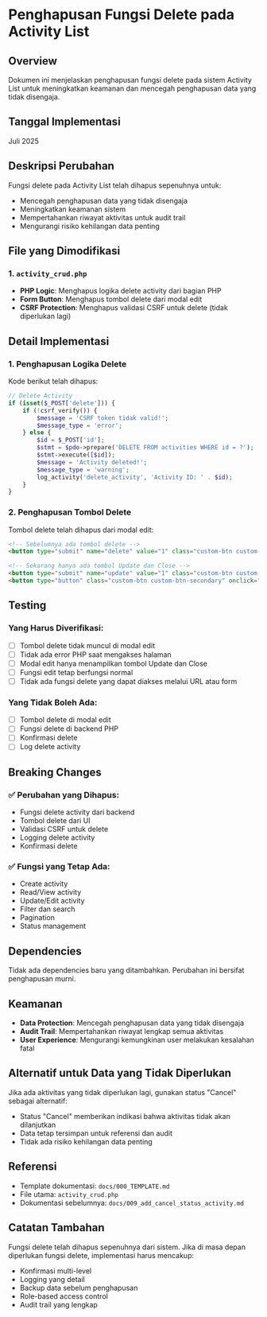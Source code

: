 # Penghapusan Fungsi Delete pada Activity List

## Overview
Dokumen ini menjelaskan penghapusan fungsi delete pada sistem Activity List untuk meningkatkan keamanan dan mencegah penghapusan data yang tidak disengaja.

## Tanggal Implementasi
Juli 2025

## Deskripsi Perubahan
Fungsi delete pada Activity List telah dihapus sepenuhnya untuk:
- Mencegah penghapusan data yang tidak disengaja
- Meningkatkan keamanan sistem
- Mempertahankan riwayat aktivitas untuk audit trail
- Mengurangi risiko kehilangan data penting

## File yang Dimodifikasi

### 1. `activity_crud.php`
- **PHP Logic**: Menghapus logika delete activity dari bagian PHP
- **Form Button**: Menghapus tombol delete dari modal edit
- **CSRF Protection**: Menghapus validasi CSRF untuk delete (tidak diperlukan lagi)

## Detail Implementasi

### 1. Penghapusan Logika Delete
Kode berikut telah dihapus:
```php
// Delete Activity
if (isset($_POST['delete'])) {
    if (!csrf_verify()) {
        $message = 'CSRF token tidak valid!';
        $message_type = 'error';
    } else {
        $id = $_POST['id'];
        $stmt = $pdo->prepare('DELETE FROM activities WHERE id = ?');
        $stmt->execute([$id]);
        $message = 'Activity deleted!';
        $message_type = 'warning';
        log_activity('delete_activity', 'Activity ID: ' . $id);
    }
}
```

### 2. Penghapusan Tombol Delete
Tombol delete telah dihapus dari modal edit:
```html
<!-- Sebelumnya ada tombol delete -->
<button type="submit" name="delete" value="1" class="custom-btn custom-btn-danger" onclick="return confirm('Are you sure you want to delete this activity?')">Delete</button>

<!-- Sekarang hanya ada tombol Update dan Close -->
<button type="submit" name="update" value="1" class="custom-btn custom-btn-primary">Update</button>
<button type="button" class="custom-btn custom-btn-secondary" onclick="closeEditModal()">Close</button>
```

## Testing

### Yang Harus Diverifikasi:
- [ ] Tombol delete tidak muncul di modal edit
- [ ] Tidak ada error PHP saat mengakses halaman
- [ ] Modal edit hanya menampilkan tombol Update dan Close
- [ ] Fungsi edit tetap berfungsi normal
- [ ] Tidak ada fungsi delete yang dapat diakses melalui URL atau form

### Yang Tidak Boleh Ada:
- [ ] Tombol delete di modal edit
- [ ] Fungsi delete di backend PHP
- [ ] Konfirmasi delete
- [ ] Log delete activity

## Breaking Changes

### ✅ **Perubahan yang Dihapus:**
- Fungsi delete activity dari backend
- Tombol delete dari UI
- Validasi CSRF untuk delete
- Logging delete activity
- Konfirmasi delete

### ✅ **Fungsi yang Tetap Ada:**
- Create activity
- Read/View activity
- Update/Edit activity
- Filter dan search
- Pagination
- Status management

## Dependencies
Tidak ada dependencies baru yang ditambahkan. Perubahan ini bersifat penghapusan murni.

## Keamanan
- **Data Protection**: Mencegah penghapusan data yang tidak disengaja
- **Audit Trail**: Mempertahankan riwayat lengkap semua aktivitas
- **User Experience**: Mengurangi kemungkinan user melakukan kesalahan fatal

## Alternatif untuk Data yang Tidak Diperlukan
Jika ada aktivitas yang tidak diperlukan lagi, gunakan status "Cancel" sebagai alternatif:
- Status "Cancel" memberikan indikasi bahwa aktivitas tidak akan dilanjutkan
- Data tetap tersimpan untuk referensi dan audit
- Tidak ada risiko kehilangan data penting

## Referensi
- Template dokumentasi: `docs/000_TEMPLATE.md`
- File utama: `activity_crud.php`
- Dokumentasi sebelumnya: `docs/009_add_cancel_status_activity.md`

## Catatan Tambahan
Fungsi delete telah dihapus sepenuhnya dari sistem. Jika di masa depan diperlukan fungsi delete, implementasi harus mencakup:
- Konfirmasi multi-level
- Logging yang detail
- Backup data sebelum penghapusan
- Role-based access control
- Audit trail yang lengkap
